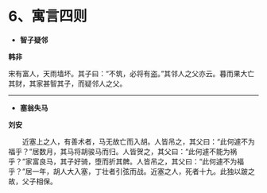 # 6、寓言四则

- **智子疑邻**

**韩非**

宋有富人，天雨墙坏。其子曰：“不筑，必将有盗。”其邻人之父亦云。暮而果大亡其财，其家甚智其子，而疑邻人之父。

<hr>

- **塞翁失马**

**刘安**

　　近塞上之人，有善术者，马无故亡而入胡。人皆吊之，其父曰：“此何遽不为福乎？”居数月，其马将胡骏马而归。人皆贺之，其父曰：“此何遽不能为祸乎？”家富良马，其子好骑，堕而折其髀。人皆吊之，其父曰：“此何遽不为福乎？”居一年，胡人大入塞，丁壮者引弦而战。近塞之人，死者十九。此独以跛之故，父子相保。